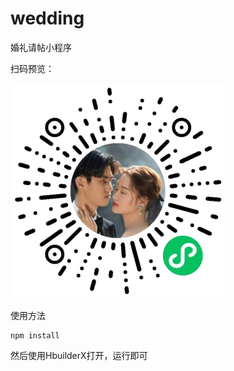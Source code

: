 # wedding

婚礼请帖小程序

扫码预览：

![小程序码](./gh_60249ca18280_344.jpg)

使用方法

```shell
npm install
```

然后使用HbuilderX打开，运行即可